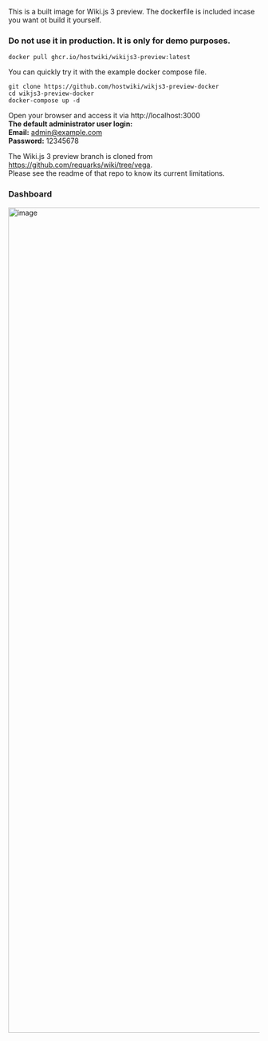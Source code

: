 This is a built image for Wiki.js 3 preview. The dockerfile is included incase you want ot build it yourself.  

### Do not use it in production. It is only for demo purposes.

```
docker pull ghcr.io/hostwiki/wikijs3-preview:latest
```

You can quickly try it with the example docker compose file.
```
git clone https://github.com/hostwiki/wikjs3-preview-docker
cd wikjs3-preview-docker
docker-compose up -d
```

Open your browser and access it via http://localhost:3000  
**The default administrator user login:**  
**Email:** admin@example.com  
**Password:** 12345678

The Wiki.js 3 preview branch is cloned from https://github.com/requarks/wiki/tree/vega.  
Please see the readme of that repo to know its current limitations.

### Dashboard

<img width="1653" alt="image" src="https://user-images.githubusercontent.com/16838612/225695890-24401928-ac3e-43ac-a32b-1a44d40c39f4.png">

